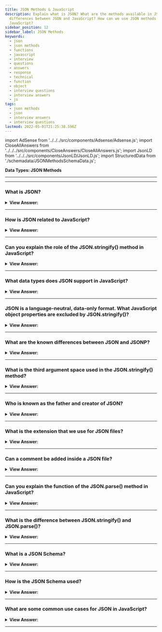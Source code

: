 ```yaml
---
title: JSON Methods & JavaScript
description: Explain what is JSON? What are the methods available in JSON? What are the
  differences between JSON and JavaScript? How can we use JSON methods in
  JavaScript?
sidebar_position: 12
sidebar_label: JSON Methods
keywords:
  - json
  - json methods
  - functions
  - javascript
  - interview
  - questions
  - answers
  - response
  - technical
  - function
  - object
  - interview questions
  - interview answers
  - js
tags:
  - json methods
  - json
  - interview answers
  - interview questions
lastmod: 2022-05-01T21:25:38.596Z
---
```


import AdSense from '../../../src/components/Adsense/Adsense.js';
import CloseAllAnswers from '../../../src/components/CloseAnswers/CloseAllAnswers.js';
import JsonLD from '../../../src/components/JsonLD/JsonLD.js';
import StructuredData from './schemadata/JSONMethodsSchemaData.js';

<JsonLD data={StructuredData} />

<head>
  <title>JSON Methods | JavaScript Frontend Phone Interview Answers</title>
</head>

**Data Types: JSON Methods**

---

<AdSense />

---

<CloseAllAnswers />

### What is JSON?

<details>
  <summary><strong>View Answer:</strong></summary>
  <div>
  <div><strong>Interview Response:</strong>JSON stands for JavaScript Object Notation, a lightweight data interchange format widely used for web APIs.
</div><br />
  <div><strong>Technical Response:</strong> JSON is a simple and lightweight data exchange format used across multiple language platforms. JSON means JavaScript Object Notation, and it is language and platform-independent. JSON often gets used when data gets sent from a server to a web page, and it works both on the front and back end of development environments. Several built-in JavaScript methods convert JSON objects from and back to their original format.
  </div><br />
  <div><strong className="codeExample">Code Example:</strong><br /><br />

  <div></div>

```json
{
  "name": "John",
  "age": 30,
  "isStudent": false
}
```

  </div>
  </div>
</details>

---

### How is JSON related to JavaScript?

<details>
  <summary><strong>View Answer:</strong></summary>
  <div>
  <div><strong>Interview Response:</strong> JSON syntax is derived from JavaScript, making it easy to use with JavaScript. JSON data can be parsed and converted into JavaScript objects.
  </div><br/>
  <div><strong>Technical Response:</strong> JSON is closely related to JavaScript because it is based on a subset of the JavaScript programming language syntax. JSON was inspired by JavaScript's object and array literal syntax and adopted it as the foundation for its data representation format. JavaScript provides built-in methods to parse and stringify JSON data, making it convenient for working with JSON in JavaScript applications.
  </div>
  </div>
</details>

---

### Can you explain the role of the JSON.stringify() method in JavaScript?

<details>
  <summary><strong>View Answer:</strong></summary>
  <div>
  <div><strong>Interview Response:</strong> The JSON.stringify() method converts a JavaScript object or value to a JSON string, optionally replacing values if a replacer function is specified or optionally including only the specified properties if a replacer array is specified.<br /><br />
  <strong>Syntax:</strong> JSON.stringify(value[, replacer[, space]])<br /><br />
  <ul>
    <li>The <strong>value</strong> to convert to a JSON string.</li>
    <li>• The (optional) <strong>replacer</strong> is a function or array used to change the behavior of the stringification process.</li>
    <li>• The (optional) <strong>space</strong> consists of a String or Number object that gets used to introduce white space into the output JSON string to improve readability. If this is a number, it denotes the number of white space characters to use, and the number is limited and defaults to 10 spaces.</li>
  </ul>
</div><br />
  <div><strong className="codeExample">Simple Example:</strong><br /><br />

  <div></div>

```js
let student = {
  name: 'John',
  age: 30,
  isAdmin: false,
  courses: ['html', 'css', 'js'],
  wife: null,
};

let json = JSON.stringify(student);

console.log(typeof json); // we've got a string!

console.log(json);
```

  </div><br />
  <div><strong className="codeExample">JSON Output:</strong><br /><br />

  <div></div>

```json
{
  "name": "John",
  "age": 30,
  "isAdmin": false,
  "courses": ["html", "css", "js"],
  "wife": null
}
```

  </div>
  </div>
</details>

---

### What data types does JSON support in JavaScript?

<details>
  <summary><strong>View Answer:</strong></summary>
  <div>
  <div><strong>Interview Response:</strong> JSON supports six data types including string, number, object, array, boolean, and null types. The string and object data types must be enclosed in quotes.
</div><br />
  <div><strong className="codeExample">Code Example:</strong><br /><br />

  <div></div>

```js
// a number in JSON is just a number
console.log(JSON.stringify(1)); // 1

// a string in JSON is still a string, but double-quoted
console.log(JSON.stringify('test')); // "test"

console.log(JSON.stringify(true)); // true

console.log(JSON.stringify([1, 2, 3])); // [1,2,3]
```

  </div>
  </div>
</details>

---

### JSON is a language-neutral, data-only format. What JavaScript object properties are excluded by JSON.stringify()?

<details>
  <summary><strong>View Answer:</strong></summary>
  <div>
  <div><strong>Interview Response:</strong> `JSON.stringify()` excludes functions, `undefined`, and symbol-typed properties. It also omits non-enumerable properties and properties from the prototype chain.
</div><br />
  <div><strong className="codeExample">Code Example:</strong><br /><br />

  <div></div>

```js
let user = {
  sayHi() {
    // ignored
    console.log('Hello');
  },
  [Symbol('id')]: 123, // ignored
  something: undefined, // ignored
};

console.log(JSON.stringify(user)); // {} (empty object)
```

  </div>
  </div>
</details>

---

### What are the known differences between JSON and JSONP?

<details>
  <summary><strong>View Answer:</strong></summary>
  <div>
  <div><strong>Interview Response:</strong> JSON is a data format for exchanging data between systems, while JSONP (JSON with Padding) is a technique that allows JavaScript code to make cross-domain requests, bypassing the Same-Origin Policy.
</div><br/>
  <div><strong>Technical Response:</strong> The difference between JSON and JSONP is that JSON is a simple data format for communication between different systems, and JSONP is also known as JSON with Padding. JSONP is a methodology for using that format with cross-domain ajax requests while not being affected by same-origin policy issues. The critical thing to remember with JSONP is that it is not a protocol or data type, and it is just a way of loading a script on the fly and processing the script that gets introduced to the page. In the spirit of JSONP, this means introducing a new JavaScript object from the server into the client application/ script.
</div>
  </div>
</details>

---

### What is the third argument space used in the JSON.stringify() method?

<details>
  <summary><strong>View Answer:</strong></summary>
  <div>
  <div><strong>Interview Response:</strong> The optional third argument, "space," in JSON.stringify() adds indentation and white space to the outputted JSON string.</div><br />
  <div><strong>Technical Response:</strong> The third argument of JSON.stringify(value, replacer, space) is the number of spaces to use for pretty formatting. Previously, all stringified objects had no indents and extra spaces. That is fine if we want to send an object over a network. The space argument is used exclusively for nice formatting. Remember that if you do not use the replacer, we should set it to null.
  </div><br />
  <div><strong className="codeExample">Code Example:</strong><br /><br />

  <div></div>

```js
let user = {
  name: 'John',
  age: 25,
  roles: {
    isAdmin: false,
    isEditor: true,
  },
};

console.log(JSON.stringify(user, null, 2)); // value: user, replacer: null, space: 2
```

  </div><br />
  <div><strong className="codeExample">JSON Indented 2 spaces:</strong><br /><br />

  <div></div>

```json
{
  "name": "John",
  "age": 25,
  "roles": {
    "isAdmin": false,
    "isEditor": true
  }
}
```

  </div><br />
  <div><strong className="codeExample">JSON Indented 4 spaces:</strong><br /><br />

  <div></div>

```json
// {
//     "name": "John",
//     "age": 25,
//     "roles": {
//         "isAdmin": false,
//         "isEditor": true
//     }
// }

```

  </div>
  </div>
</details>

---

### Who is known as the father and creator of JSON?

<details>
  <summary><strong>View Answer:</strong></summary>
  <div>
  <div><strong>Interview Response:</strong> Douglas Crockford is widely regarded as the "Father of JSON." Douglas Crockford designed the JSON format for the first time in 2000.
</div>
  </div>
</details>

---

### What is the extension that we use for JSON files?

<details>
  <summary><strong>View Answer:</strong></summary>
  <div>
  <div><strong>Interview Response:</strong> The extension of a JSON file is ".json." Because JSON files are text-based, we can change or view the file content using any text editor, such as notepad or notepad++.
</div>
  </div>
</details>

---

### Can a comment be added inside a JSON file?

<details>
  <summary><strong>View Answer:</strong></summary>
  <div>
  <div><strong>Interview Response:</strong> JSON does not support any comments. However, we can store comments in a Key or data object. We need to make sure that our application ignores the given data element during the processing of the JSON.
</div><br />
  <div><strong className="codeExample">Code Example:</strong> Commenting in JSON (Technically, it can be done but is not supported)<br /><br />

  <div></div>

```json
{
   "_comment1": "this is my comment", // <-- comment (not supported)
   "sport": "basketball",
   "coach": "Joe Smith",
   "wins": 15,
   "losses": 5
}
```

  </div>
  </div>
</details>

---

### Can you explain the function of the JSON.parse() method in JavaScript?

<details>
  <summary><strong>View Answer:</strong></summary>
  <div>
  <div><strong>Interview Response:</strong> JSON.parse() method in JavaScript parses a JSON string and converts it into a JavaScript object, making it easy to work with JSON data in JavaScript.</div><br />
  <div><strong>Technical Response:</strong> The JSON.parse() method parses a JSON string, constructing the JavaScript value or object described by the string. We can use an optional reviver function to perform a transformation on the resulting object before our code returns it. JSON parse is the opposite of the stringify method, and it returns an Object, Array, string, number, a boolean, or null value corresponding to the given JSON object text. You should note that JSON.parse() does not allow trailing commas.
  </div><br />
  <div><strong className="codeExample">Code Example:</strong><br /><br />

<strong>Syntax: </strong> JSON.parse(text[, reviver]);<br /><br />

  <div></div>

```js
// Simple Example: stringified array
let numbers = '[0, 1, 2, 3]';

numbers = JSON.parse(numbers);

console.log(numbers[1]); // 1

// Example: Using the option second argument reviver
JSON.parse('{"1": 1, "2": 2, "3": {"4": 4, "5": {"6": 6}}}', (key, value) => {
  console.log(key); // log the current property name, the last is "".
  return value; // return the unchanged property value.
});

// 1
// 2
// 4
// 6
// 5
// 3
// ""
```

---

:::note
We should note that JSON.parse() does not allow trailing commas.
:::

  </div>
  </div>
</details>

---

### What is the difference between JSON.stringify() and JSON.parse()?

<details>
  <summary><strong>View Answer:</strong></summary>
  <div>
  <div><strong>Interview Response:</strong> JSON.stringify() converts a JavaScript object to a JSON string, while JSON.parse() converts a JSON string to a JavaScript object.</div><br />
  <div><strong className="codeExample">Code Example:</strong><br /><br />

  <div></div>

```js
let obj = {name: "John", age: 30};

let jsonString = JSON.stringify(obj);
console.log(jsonString); // '{"name":"John","age":30}'

let parsedObj = JSON.parse(jsonString);
console.log(parsedObj); // {name: 'John', age: 30}
```

  </div>
  </div>
</details>

---

### What is a JSON Schema?

<details>
  <summary><strong>View Answer:</strong></summary>
  <div>
  <div><strong>Interview Response:</strong> JSON Schema is a specification for validating the structure and content of JSON data, allowing for standardized data validation and interchange.
  </div>
  <div><strong>Technical Response:</strong> A JSON Schema is a declarative specification that defines the structure, content, and validation rules for JSON data. It provides a way to describe the expected format and properties of JSON objects, enabling validation, documentation, and interoperability between systems.<br/><br/>A JSON Schema is itself represented as a JSON object and follows a specific schema defined by the JSON Schema specification. It describes the constraints and expectations for the JSON data it validates. A JSON Schema can define properties, data types, required fields, minimum and maximum values, regular expressions, and more.
  </div><br />
  <div><strong className="codeExample">Code Example:</strong><br /><br />

  <div></div>

```json
{
  "$schema": "http://json-schema.org/draft-07/schema#",
  "type": "object",
  "properties": {
    "name": {
      "type": "string"
    },
    "age": {
      "type": "number",
      "minimum": 0
    },
    "isStudent": {
      "type": "boolean"
    }
  },
  "required": ["name", "age"]
}
```

  </div>
  </div>
</details>

---

### How is the JSON Schema used?

<details>
  <summary><strong>View Answer:</strong></summary>
  <div>
  <div><strong>Interview Response:</strong> The JSON Schema is used to validate the structure and data of JSON documents, ensuring consistency and interoperability between systems.
  </div>
  </div>
</details>

---

### What are some common use cases for JSON in JavaScript?

<details>
  <summary><strong>View Answer:</strong></summary>
  <div>
  <div><strong>Interview Response:</strong> JSON is often used in JavaScript for data exchange between a client and a server, for storing data in a file or a database, or for sending and receiving data through APIs.
  </div><br />
  <div><strong className="codeExample">Code Example:</strong><br /><br />

  <div></div>

```js
// JSON data representing a person
var jsonStr = '{"name":"John","age":30,"isStudent":false}';

// Parsing JSON string into a JavaScript object
var obj = JSON.parse(jsonStr);

// Accessing properties of the JavaScript object
console.log(obj.name);  // Output: John
console.log(obj.age);   // Output: 30
console.log(obj.isStudent);  // Output: false

// Modifying the JavaScript object
obj.age = 31;
obj.isStudent = true;

// Converting the JavaScript object back to a JSON string
var updatedJsonStr = JSON.stringify(obj);

console.log(updatedJsonStr);
// Output: {"name":"John","age":31,"isStudent":true}
```

This code illustrates the basic operations of parsing JSON, accessing object properties, modifying data, and converting JavaScript objects to JSON strings.

  </div>
  </div>
</details>

---
